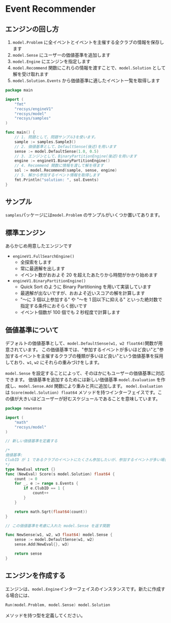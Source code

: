 # Event Recommender

## エンジンの回し方

1. `model.Problem` に全イベントとイベントを主催する全クラブの情報を保存します
2. `model.Sense` にユーザーの価値基準を追加します
3. `model.Engine` にエンジンを指定します
4. `model.Recommend` 関数にこれらの情報を渡すことで、`model.Solution` として解を受け取れます
5. `model.Solution.Events` から価値基準に適したイベント一覧を取得します

```go:main.go
package main

import (
	"fmt"
	"recsys/engineV1"
	"recsys/model"
	"recsys/samples"
)

func main() {
    // 1. 問題として、問題サンプル3を使います。
    sample := samples.Sample3()
    // 2. 価値基準として、DefaultSense(後述)を用います
    sense := model.DefaultSense(1.0, 0.5)
    // 3. エンジンとして、BinaryPartitionEngine(後述)を用います
    engine := engineV1.BinaryPartitionEngine()
    // 4. Recommend 関数に情報を渡して解を得ます
    sol := model.Recommend(sample, sense, engine)
    // 5. 解から参加するイベント情報を取得します
    fmt.Println("solution: ", sol.Events)
}

```

## サンプル

`samples`パッケージには`model.Problem` のサンプルがいくつか置いてあります。

## 標準エンジン

あらかじめ用意したエンジンです

- `engineV1.FullSearchEngine()`
  - 全探索をします
  - 常に最適解を出します
  - イベント数がおおよそ 20 を超えたあたりから時間がかかり始めます
- `engineV1.BinaryPartitionEngine()`
  - Quick Sort のように Binary Partitioning を用いて実装しています
  - 最適解が出ないですが、おおよそ近いスコアの解を計算します
  - "〜に 3 個以上参加する" や "〜を 1 回以下に抑える" といった絶対数で指定する条件におそらく弱いです
  - イベント個数が 100 個でも 2 秒程度で計算します

## 価値基準について

デフォルトの価値基準として、`model.DefaultSense(w1, w2 float64)`関数が用意されています。
この価値基準では、"参加するイベントが多いほど良い"と"参加するイベントを主催するクラブの種類が多いほど良い"という価値基準を採用しており、`w1`, `w2` にそれらの重みづけをします。

`model.Sense` を設定することによって、そのほかにもユーザーの価値基準に対応できます。
価値基準を追加するためには新しい価値基準 `model.Evaluation` を作成し、`model.Sense.Add` 関数により重みと共に追加します。
`model.Evaluation` は `Score(model.Solution) float64` メソッドを持つインターフェイスです。この値が大きいほどユーザーが好むスケジュールであることを意味しています。

```go:newsense.go
package newsense

import (
    "math"
    "recsys/model"
)

// 新しい価値基準を定義する

/*
価値基準:
ClubID が 1 であるクラブのイベントにたくさん参加したいが、参加するイベントが多い場合はそれ以上増やしてもそこまで嬉しさは変わらない
*/
type NewEval struct {}
func (NewEval) Score(s model.Solution) float64 {
    count := 0
    for _, e := range s.Events {
        if e.ClubID == 1 {
            count++
        }
    }

    return math.Sqrt(float64(count))
}

// この価値基準を考慮に入れた model.Sense を返す関数

func NewSense(w1, w2, w3 float64) model.Sense {
    sense := model.DefaultSense(w1, w2)
    sense.Add(NewEval{}, w3)

    return sense
}
```

## エンジンを作成する

エンジンは、`model.Engine`インターフェイスのインスタンスです。新たに作成する場合には、

```go
Run(model.Problem, model.Sense) model.Solution
```

メソッドを持つ型を定義してください。
